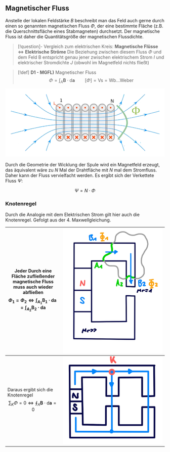 ## Magnetischer Fluss

Anstelle der lokalen Feldstärke $B$ beschreibt man das Feld auch gerne durch einen so genannten magnetischen Fluss $\Phi$, der eine bestimmte Fläche (z.B. die Querschnittsfläche eines Stabmagneten) durchsetzt. Der magnetische Fluss ist daher die Quantitätsgröße der magnetischen Flussdichte.

> [!question]- Vergleich zum elektrischen Kreis: **Magnetische Flüsse** $\iff$ **Elektrische Ströme**
>  Die Beziehung zwischen diesem Fluss $\Phi$ und dem Feld B entspricht genau jener zwischen elektrischem Strom $I$ und elektrischer Stromdichte $J$
>  (obwohl im Magnetfeld nichts fließt)

> [!def] **D1 - MGFL)** Magnetischer Fluss
$$\Phi = \int_{A}\mathbf{B} \cdot \mathrm{d}\mathbf{a} \qquad [\Phi] = \mathrm{Vs} = \mathrm{Wb}\dots \text{Weber}$$



![invert_dark|500](assets/FeldSpule.png)

Durch die Geometrie der Wicklung der Spule wird ein Magnetfeld erzeugt, das äquivalent wäre zu $N$ Mal der Drahtfläche mit $N$ mal dem Stromfluss. Daher kann der Fluss vervielfacht werden. Es ergibt sich der Verkettete Fluss $\Psi$:

$$\Psi = N\cdot\Phi$$

### Knotenregel

Durch die Analogie mit dem Elektrischen Strom gilt hier auch die Knotenregel. Gefolgt aus der 4. Maxwellgleichung.

| Jeder Durch eine Fläche zufließender<br>magnetische Fluss muss auch wieder abfließen<br> $$\Phi_{1}=\Phi_{2} \iff \int_{A_{1}}\mathbf{B}_{1}\cdot\mathrm{d}\mathbf{a}=\int_{A_{2}}\mathbf{B}_{2}\cdot\mathrm{d}\mathbf{a} $$ | ![invert_dark\|300](assets/IMG_0690.png) |
| ---------------------------------------------------------------------------------------------------------------------------------------------------------------------------------------------------------------------------- | ---------------------------------------- |
| Daraus ergibt sich die Knotenregel<br>$$\sum_{K} \Phi=0 \iff \oint_{A} \mathbf{B}\cdot\mathrm{d}\mathbf{a} = 0$$                                                                                                             | ![invert_dark\|200](assets/magFluss_Knoten.png) |